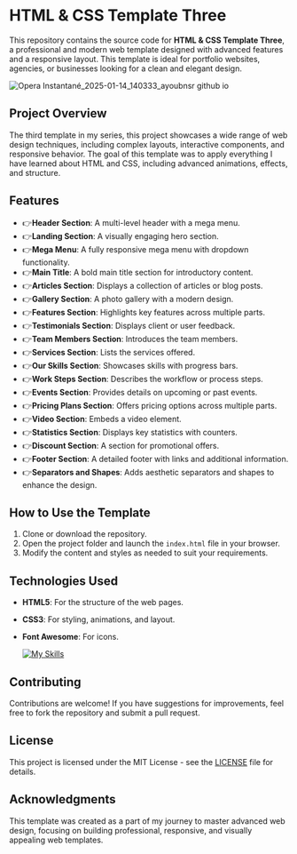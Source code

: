 # HTML & CSS Template Three

This repository contains the source code for **HTML & CSS Template Three**, a professional and modern web template designed with advanced features and a responsive layout. This template is ideal for portfolio websites, agencies, or businesses looking for a clean and elegant design.

![Opera Instantané_2025-01-14_140333_ayoubnsr github io](https://github.com/user-attachments/assets/f1da8c37-b15e-47e0-a7a2-b700fe7518f5)

## Project Overview
The third template in my series, this project showcases a wide range of web design techniques, including complex layouts, interactive components, and responsive behavior. The goal of this template was to apply everything I have learned about HTML and CSS, including advanced animations, effects, and structure.

## Features
- 👉**Header Section**: A multi-level header with a mega menu.
- 👉**Landing Section**: A visually engaging hero section.
- 👉**Mega Menu**: A fully responsive mega menu with dropdown functionality.
- 👉**Main Title**: A bold main title section for introductory content.
- 👉**Articles Section**: Displays a collection of articles or blog posts.
- 👉**Gallery Section**: A photo gallery with a modern design.
- 👉**Features Section**: Highlights key features across multiple parts.
- 👉**Testimonials Section**: Displays client or user feedback.
- 👉**Team Members Section**: Introduces the team members.
- 👉**Services Section**: Lists the services offered.
- 👉**Our Skills Section**: Showcases skills with progress bars.
- 👉**Work Steps Section**: Describes the workflow or process steps.
- 👉**Events Section**: Provides details on upcoming or past events.
- 👉**Pricing Plans Section**: Offers pricing options across multiple parts.
- 👉**Video Section**: Embeds a video element.
- 👉**Statistics Section**: Displays key statistics with counters.
- 👉**Discount Section**: A section for promotional offers.
- 👉**Footer Section**: A detailed footer with links and additional information.
- 👉**Separators and Shapes**: Adds aesthetic separators and shapes to enhance the design.

## How to Use the Template
1. Clone or download the repository.
2. Open the project folder and launch the `index.html` file in your browser.
3. Modify the content and styles as needed to suit your requirements.

## Technologies Used
- **HTML5**: For the structure of the web pages.
- **CSS3**: For styling, animations, and layout.
- **Font Awesome**: For icons.

  [![My Skills](https://skillicons.dev/icons?i=html,css,js,php,mysql)](https://skillicons.dev)

## Contributing
Contributions are welcome! If you have suggestions for improvements, feel free to fork the repository and submit a pull request.

## License
This project is licensed under the MIT License - see the [LICENSE](LICENSE) file for details.

## Acknowledgments
This template was created as a part of my journey to master advanced web design, focusing on building professional, responsive, and visually appealing web templates.

